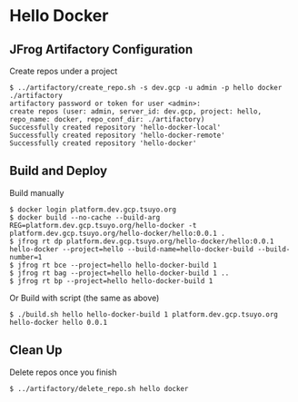 # Hello Docker

## JFrog Artifactory Configuration
Create repos under a project
```
$ ../artifactory/create_repo.sh -s dev.gcp -u admin -p hello docker ./artifactory
artifactory password or token for user <admin>: 
create repos (user: admin, server_id: dev.gcp, project: hello, repo_name: docker, repo_conf_dir: ./artifactory)
Successfully created repository 'hello-docker-local' 
Successfully created repository 'hello-docker-remote' 
Successfully created repository 'hello-docker'
```

## Build and Deploy
Build manually
```
$ docker login platform.dev.gcp.tsuyo.org
$ docker build --no-cache --build-arg REG=platform.dev.gcp.tsuyo.org/hello-docker -t platform.dev.gcp.tsuyo.org/hello-docker/hello:0.0.1 .
$ jfrog rt dp platform.dev.gcp.tsuyo.org/hello-docker/hello:0.0.1 hello-docker --project=hello --build-name=hello-docker-build --build-number=1
$ jfrog rt bce --project=hello hello-docker-build 1
$ jfrog rt bag --project=hello hello-docker-build 1 ..
$ jfrog rt bp --project=hello hello-docker-build 1
```
Or Build with script (the same as above)
```
$ ./build.sh hello hello-docker-build 1 platform.dev.gcp.tsuyo.org hello-docker hello 0.0.1
```

## Clean Up
Delete repos once you finish
```
$ ../artifactory/delete_repo.sh hello docker
```